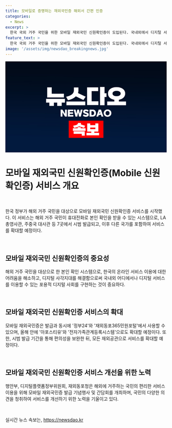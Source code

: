 ```yaml
---
title: 모바일로 증명하는 재외국민증 해외서 간편 인증
categories:
  - News
excerpt: >
  한국 국외 거주 국민을 위한 모바일 재외국민 신원확인증이 도입된다. 국내외에서 디지털 서비스 이용을 편리하게 하기 위해 LA 총영사관 등 7곳에서 시범 발급, 내달에 추가로 14곳에서 발급 예정. 발급과 동시에 정부24, 재외동포365민원포털에서 사용 가능하며, 올해 안에 기능 확대할 계획. 이를 위해 이상민 행안부 장관 등이 참여한 모바일 재외국민증 발급 기념행사 및 의견 청취 간담회 개최.
feature_text: >
  한국 국외 거주 국민을 위한 모바일 재외국민 신원확인증이 도입된다. 국내외에서 디지털 서비스 이용을 편리하게 하기 위해 LA 총영사관 등 7곳에서 시범 발급, 내달에 추가로 14곳에서 발급 예정. 발급과 동시에 정부24, 재외동포365민원포털에서 사용 가능하며, 올해 안에 기능 확대할 계획. 이를 위해 이상민 행안부 장관 등이 참여한 모바일 재외국민증 발급 기념행사 및 의견 청취 간담회 개최.
image: '/assets/img/newsdao_breakingnews.jpg'
---
```


<p><img src="/assets/img/newsdao_breakingnews.jpg" alt="flaretime 속보" /></p>

<h1>모바일 재외국민 신원확인증(Mobile 신원확인증) 서비스 개요</h1>

<p data-ke-size="size16">&nbsp;</p>

<p>한국 정부가 해외 거주 국민을 대상으로 모바일 재외국민 신원확인증 서비스를 시작했다. 이 서비스는 해외 거주 국민이 휴대전화로 본인 확인을 받을 수 있는 시스템으로, LA 총영사관, 주중국 대사관 등 7곳에서 시범 발급되고, 이후 다른 국가를 포함하여 서비스를 확대할 예정이다.</p>

<p data-ke-size="size16">&nbsp;</p>

<h2 data-ke-size="size26">모바일 재외국민 신원확인증의 중요성</h2>

<p data-ke-size="size16">해외 거주 국민을 대상으로 한 본인 확인 시스템으로, 한국의 온라인 서비스 이용에 대한 어려움을 해소하고, 디지털 사각지대를 해결함으로써 국내외 어디에서나 디지털 서비스를 이용할 수 있는 포용적 디지털 사회를 구현하는 것이 중요하다.</p>

<p data-ke-size="size16">&nbsp;</p>

<h2 data-ke-size="size26">모바일 재외국민 신원확인증 서비스의 확대</h2>

<p data-ke-size="size16">모바일 재외국민증은 발급과 동시에 '정부24'와 '재외동포365민원포털'에서 사용할 수 있으며, 올해 안에 '아포스티유'와 '전자가족관계등록시스템'으로도 확대할 예정이다. 또한, 시범 발급 기간을 통해 편의성을 보완한 뒤, 모든 재외공관으로 서비스를 확대할 예정이다.</p>

<p data-ke-size="size16">&nbsp;</p>

<h2 data-ke-size="size26">모바일 재외국민 신원확인증 서비스 개선을 위한 노력</h2>

<p data-ke-size="size16">행안부, 디지털플랫폼정부위원회, 재외동포청은 해외에 거주하는 국민의 편리한 서비스 이용을 위해 모바일 재외국민증 발급 기념행사 및 간담회를 개최하며, 국민의 다양한 의견을 청취하여 서비스를 개선하기 위한 노력을 기울이고 있다.</p>

<p data-ke-size="size16">&nbsp;</p>
실시간 뉴스 속보는, <a href="https://newsdao.kr" rel="dofollow">https://newsdao.kr</a>



